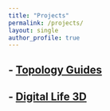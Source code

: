 ```yaml
---
title: "Projects"
permalink: /projects/
layout: single
author_profile: true
---
```


## - [Topology Guides](https://topologyguides.com/)

## - [Digital Life 3D](http://digitallife3d.org/)
